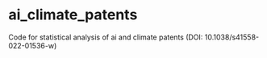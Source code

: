 # ai_climate_patents
Code for statistical analysis of ai and climate patents (DOI: 10.1038/s41558-022-01536-w)
